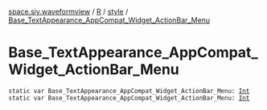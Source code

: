 [space.siy.waveformview](../../index.md) / [R](../index.md) / [style](index.md) / [Base_TextAppearance_AppCompat_Widget_ActionBar_Menu](./-base_-text-appearance_-app-compat_-widget_-action-bar_-menu.md)

# Base_TextAppearance_AppCompat_Widget_ActionBar_Menu

`static var Base_TextAppearance_AppCompat_Widget_ActionBar_Menu: `[`Int`](https://kotlinlang.org/api/latest/jvm/stdlib/kotlin/-int/index.html)
`static var Base_TextAppearance_AppCompat_Widget_ActionBar_Menu: `[`Int`](https://kotlinlang.org/api/latest/jvm/stdlib/kotlin/-int/index.html)